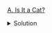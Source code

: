 [A. Is It a Cat?](https://codeforces.com/contest/1800/problem/A)

<details><summary>Solution</summary>

![](../../../assets/1800A.png)

</details>
